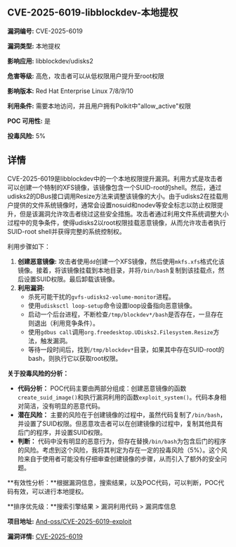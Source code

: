 ## CVE-2025-6019-libblockdev-本地提权

**漏洞编号:** CVE-2025-6019

**漏洞类型:** 本地提权

**影响应用:** libblockdev/udisks2

**危害等级:** 高危，攻击者可以从低权限用户提升至root权限

**影响版本:** Red Hat Enterprise Linux 7/8/9/10

**利用条件:** 需要本地访问，并且用户拥有Polkit中"allow_active"权限

**POC 可用性:** 是

**投毒风险:** 5%

## 详情

CVE-2025-6019是libblockdev中的一个本地权限提升漏洞。利用方式是攻击者可以创建一个特制的XFS镜像，该镜像包含一个SUID-root的shell。然后，通过udisks2的DBus接口调用Resize方法来调整该镜像的大小。由于udisks2在挂载用户提供的文件系统镜像时，通常会设置nosuid和nodev等安全标志以防止权限提升，但是该漏洞允许攻击者绕过这些安全措施。攻击者通过利用文件系统调整大小过程中的竞争条件，使得udisks2以root权限挂载恶意镜像，从而允许攻击者执行SUID-root shell并获得完整的系统控制权。

利用步骤如下：
1.  **创建恶意镜像:** 攻击者使用`dd`创建一个XFS镜像，然后使用`mkfs.xfs`格式化该镜像。接着，将该镜像挂载到本地目录，并将`/bin/bash`复制到该挂载点，然后设置SUID权限。最后卸载该镜像。
2.  **利用漏洞:**
    *   杀死可能干扰的`gvfs-udisks2-volume-monitor`进程。
    *   使用`udisksctl loop-setup`命令设置loop设备指向恶意镜像。
    *   启动一个后台进程，不断检查`/tmp/blockdev*/bash`是否存在，一旦存在则退出（利用竞争条件）。
    *   使用`gdbus call`调用`org.freedesktop.UDisks2.Filesystem.Resize`方法，触发漏洞。
    *   等待一段时间后，找到`/tmp/blockdev*`目录，如果其中存在SUID-root的bash，则执行它以获取root权限。

**关于投毒风险的分析：**
*   **代码分析：** POC代码主要由两部分组成：创建恶意镜像的函数`create_suid_image()`和执行漏洞利用的函数`exploit_system()`。代码本身相对简洁，没有明显的恶意代码。
*   **潜在风险：** 主要的风险在于创建镜像的过程中，虽然代码复制了`/bin/bash`，并设置了SUID权限。但恶意攻击者可以在创建镜像的过程中，复制其他具有后门的程序，并设置SUID权限。
*   **判断：**  代码中没有明显的恶意行为，但存在替换`/bin/bash`为包含后门的程序的风险。考虑到这个风险，我将其判定为存在一定的投毒风险（5%）。这个风险来自于使用者可能没有仔细审查创建镜像的步骤，从而引入了额外的安全问题。

**有效性分析：**根据漏洞信息，搜索结果，以及POC代码，可以判断，POC代码有效，可以进行本地提权。

**排序优先级：**搜索引擎结果 > 漏洞利用代码 > 漏洞库信息

**项目地址:** [And-oss/CVE-2025-6019-exploit](https://github.com/And-oss/CVE-2025-6019-exploit)

**漏洞详情:** [CVE-2025-6019](https://nvd.nist.gov/vuln/detail/CVE-2025-6019)